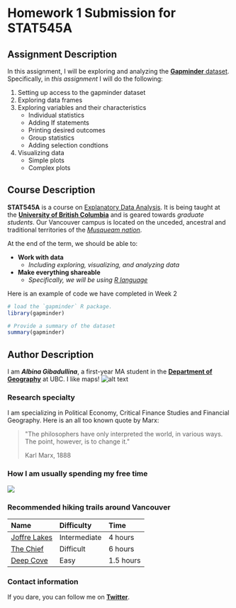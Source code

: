 # Homework 1 Submission for STAT545A


## Assignment Description

In this assignment, I will be exploring and analyzing the <a href="https://www.gapminder.org/data/">**Gapminder** dataset</a>. 
Specifically, in *this assignment* I will do the following:

1. Setting up access to the gapminder dataset
2. Exploring data frames
3. Exploring variables and their characteristics
    - Individual statistics
    - Adding If statements
    - Printing desired outcomes
    - Group statistics
    - Adding selection condtions
4. Visualizing data
    - Simple plots
    - Complex plots


## Course Description

**STAT545A** is a course on <a href="http://stat545.com/">Explanatory Data Analysis</a>. It is being taught at the <a href="https://www.ubc.ca">**University of British Columbia**</a> and is geared towards *graduate students*. Our Vancouver campus is located on the unceded, ancestral and traditional territories of the <a href="https://www.musqueam.bc.ca/">*Musqueam nation*</a>. 

At the end of the term, we should be able to:
- **Work with data**
    + *Including exploring, visualizing, and analyzing data*
- **Make everything shareable**
    + *Specifically, we will be using <a href="https://www.r-project.org/">R language</a>*

Here is an example of code we have completed in Week 2

```R
# load the `gapminder` R package.
library(gapminder)

# Provide a summary of the dataset
summary(gapminder)
```






## Author Description
I am ***Albina Gibadullina***, a first-year MA student in the <a href="https://www.geog.ubc.ca/">**Department of Geography**</a> at UBC. I like maps!
![alt text](http://s3.amazonaws.com/libapps/accounts/114989/images/colorful-1974699_1920.png)

### Research specialty
I am specializing in Political Economy, Critical Finance Studies and Financial Geography. Here is an all too known quote by Marx:

> "The philosophers have only interpreted the world, in various ways. The point, however, is to change it."
>
> Karl Marx, 1888

### How I am usually spending my free time

![](https://media.giphy.com/media/IW7oZF4MGJsfS/giphy.gif)

### Recommended hiking trails around Vancouver
Name | Difficulty | Time
:---------|:---------|:------------------
[Joffre Lakes](https://www.vancouvertrails.com/trails/joffre-lakes/) | Intermediate | 4 hours
[The Chief](https://www.vancouvertrails.com/trails/stawamus-chief/) | Difficult | 6 hours
[Deep Cove](https://www.vancouvertrails.com/trails/quarry-rock/) | Easy | 1.5 hours

### Contact information
If you dare, you can follow me on <a href="https://twitter.com/albina_gib">**Twitter**</a>.

